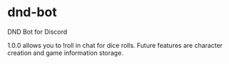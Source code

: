 # dnd-bot
DND Bot for Discord

1.0.0 allows you to !roll in chat for dice rolls.  Future features are character creation and game information storage.
